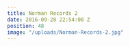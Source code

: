 ```yaml
---
title: Norman Records 2
date: 2016-09-28 22:54:00 Z
position: 48
image: "/uploads/Norman-Records-2.jpg"
---
```


